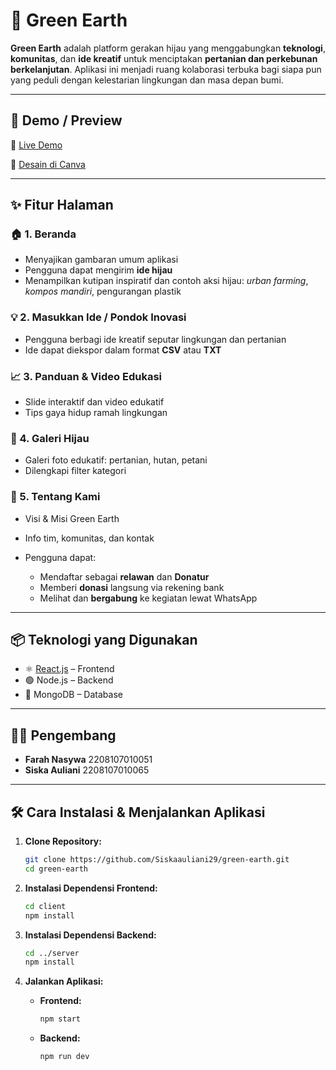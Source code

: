 # 🌱 Green Earth

**Green Earth** adalah platform gerakan hijau yang menggabungkan **teknologi**, **komunitas**, dan **ide kreatif** untuk menciptakan **pertanian dan perkebunan berkelanjutan**. Aplikasi ini menjadi ruang kolaborasi terbuka bagi siapa pun yang peduli dengan kelestarian lingkungan dan masa depan bumi.

---

## 🚀 Demo / Preview

🎥 [Live Demo](https://youtu.be/GXTIOyZdkNU?si=8nMVr9HQk-m-fF6z)

📄 [Desain di Canva](https://www.canva.com/design/DAGkrjii1oc/HhT-pHDd8qF8HR-J38wAag/edit?utm_content=DAGkrjii1oc&utm_campaign=designshare&utm_medium=link2&utm_source=sharebutton)

---

## ✨ Fitur Halaman

### 🏠 1. Beranda

* Menyajikan gambaran umum aplikasi
* Pengguna dapat mengirim **ide hijau**
* Menampilkan kutipan inspiratif dan contoh aksi hijau: *urban farming*, *kompos mandiri*, pengurangan plastik

### 💡 2. Masukkan Ide / Pondok Inovasi

* Pengguna berbagi ide kreatif seputar lingkungan dan pertanian
* Ide dapat diekspor dalam format **CSV** atau **TXT**

### 📈 3. Panduan & Video Edukasi

* Slide interaktif dan video edukatif
* Tips gaya hidup ramah lingkungan

### 📸 4. Galeri Hijau

* Galeri foto edukatif: pertanian, hutan, petani
* Dilengkapi filter kategori

### 🧩 5. Tentang Kami

* Visi & Misi Green Earth
* Info tim, komunitas, dan kontak
* Pengguna dapat:

  * Mendaftar sebagai **relawan** dan **Donatur**
  * Memberi **donasi** langsung via rekening bank
  * Melihat dan **bergabung** ke kegiatan lewat WhatsApp

---

## 📦 Teknologi yang Digunakan

* ⚛️ [React.js](https://reactjs.org/) – Frontend
* 🟢 Node.js – Backend
* 🍃 MongoDB – Database

---

## 👩‍💻 Pengembang

* **Farah Nasywa** 2208107010051
* **Siska Auliani** 2208107010065
  
---

## 🛠️ Cara Instalasi & Menjalankan Aplikasi

1. **Clone Repository:**

   ```bash
   git clone https://github.com/Siskaauliani29/green-earth.git
   cd green-earth
   ```

2. **Instalasi Dependensi Frontend:**

   ```bash
   cd client
   npm install
   ```

3. **Instalasi Dependensi Backend:**

   ```bash
   cd ../server
   npm install
   ```

4. **Jalankan Aplikasi:**

   * **Frontend:**

     ```bash
     npm start
     ```
   * **Backend:**

     ```bash
     npm run dev
     ```


